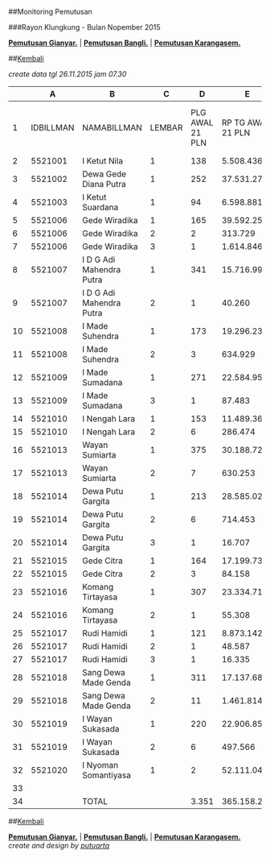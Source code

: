 ##Monitoring Pemutusan 

###Rayon Klungkung - Bulan Nopember 2015

**[Pemutusan Gianyar.](https://github.com/areabatur/3mm.3atur/blob/master/gianyar112015.markdown )** | 
**[Pemutusan Bangli.](https://github.com/areabatur/3mm.3atur/blob/master/bangli112015.markdown )** | 
**[Pemutusan Karangasem.](https://github.com/areabatur/3mm.3atur/blob/master/karangasem112015.markdown )**

##[Kembali](http://areabatur.github.io/3mm.3atur/)

_create data tgl 26.11.2015 jam 07.30_

|    |     A     |            B             |   C    |        D        |         E         |         F         |        G         |       H       |          I          |          J          |         K         |   L   |    M    |   N   |     O      |          P          |          Q          |         R         |   S   |    T    |   U   |      V       |          W          |          X          |         Y         |   Z   |    Z    |   Z   |      Z       | Z |         Z          |     Z      |   Z   |   Z   |    Z    |   Z   |     Z      |         Z          |     Z      |   Z   |   Z   |    Z    |   Z   |
|----|-----------|--------------------------|--------|-----------------|-------------------|-------------------|------------------|---------------|---------------------|---------------------|-------------------|-------|---------|-------|------------|---------------------|---------------------|-------------------|-------|---------|-------|--------------|---------------------|---------------------|-------------------|-------|---------|-------|--------------|--|--------------------|------------|-------|-------|---------|-------|------------|--------------------|------------|-------|-------|---------|-------|
|  1 | IDBILLMAN | NAMABILLMAN              | LEMBAR | PLG AWAL 21 PLN | RP TG AWAL 21 PLN | RP BK AWAL 21 PLN | TARGET AKHIR PLN | (% REALISASI) | SISA RP TG 26 07:30 | SISA RP BK 26 07:30 | SISA PLG 26 07:30 | BELUM | DATANGI | SEGEL | LNS        | SISA RP TG 25 16:45 | SISA RP BK 25 16:45 | SISA PLG 25 16:45 | BELUM | DATANGI | SEGEL | LNS          | SISA RP TG 25 01:45 | SISA RP BK 25 01:45 | SISA PLG 25 01:45 | BELUM | DATANGI | SEGEL | LNS          |  | SISA RP TG 24 0617 | SISA RP BK | TPLG  | BELUM | DATANGI | SEGEL | LNS        | SISA RP TG 23 1830 | SISA RP BK | TPLG  | BELUM | DATANGI | SEGEL |
|  2 | 5521001   | I Ketut Nila             | 1      | 138             | 5.508.436         | 423.000           | 408.025          | (2,54)        | 1.853.665           | 162.000             | 54                | 54    |         |       | 0|0        | 1.853.665           | 162.000             | 54                | 54    |         |       | 1714049|63   | 3.567.714           | 351.000             | 117               | 117   |         |       | 650252|5     |  | 4.217.966          | 373.000    | 122   | 122   |         |       | 0|0        | 4.217.966          | 373.000    | 122   | 122   |         |       |
|  3 | 5521002   | Dewa Gede Diana Putra    | 1      | 252             | 37.531.277        | 1.591.343         | 2.780.048        | (8,67)        | 29.662.996          | 1.196.343           | 173               | 173   |         |       | 0|0        | 29.662.996          | 1.196.343           | 173               | 173   |         |       | 433651|14    | 30.096.647          | 1.238.343           | 187               | 187   |         |       | 1209780|27   |  | 31.306.427         | 1.326.343  | 214   | 214   |         |       | 44138|2    | 31.350.565         | 1.332.343  | 216   | 216   |         |       |
|  4 | 5521003   | I Ketut Suardana         | 1      | 94              | 6.598.881         | 296.000           | 488.798          | (4,47)        | 2.692.348           | 108.000             | 36                | 36    |         |       | 470015|5   | 3.162.363           | 123.000             | 41                | 41    |         |       | 185219|7     | 3.347.582           | 144.000             | 48                | 48    |         |       | 857910|18    |  | 4.205.492          | 205.000    | 66    | 66    |         |       | 1824200|18 | 6.029.692          | 266.000    | 84    | 84    |         |       |
|  5 | 5521006   | Gede Wiradika            | 1      | 165             | 39.592.258        | 1.645.573         | 2.932.711        | (6,31)        | 24.181.003          | 897.353             | 85                | 85    |         |       | 190491|5   | 24.371.494          | 912.353             | 90                | 90    |         |       | 980627|10    | 25.352.121          | 946.353             | 100               | 100   |         |       | 5518224|19   |  | 30.870.345         | 1.118.573  | 119   | 119   |         |       | 0|0        | 30.870.345         | 1.118.573  | 119   | 119   |         |       |
|  6 | 5521006   | Gede Wiradika            | 2      | 2               | 313.729           | 24.000            | 23.239           | (4,84)        | 159.061             | 9.000               | 1                 | 1     |         |       | 0|0        | 159.061             | 9.000               | 1                 | 1     |         |       | 0|0          | 159.061             | 9.000               | 1                 | 1     |         |       | 154668|1     |  | 313.729            | 24.000     | 2     | 2     |         |       | 0|0        | 313.729            | 24.000     | 2     | 2     |         |       |
|  7 | 5521006   | Gede Wiradika            | 3      | 1               | 1.614.846         | 450.000           | 119.616          | (11,50)       | 1.614.846           | 450.000             | 1                 | 1     |         |       | 0|0        | 1.614.846           | 450.000             | 1                 | 1     |         |       | 0|0          | 1.614.846           | 450.000             | 1                 | 1     |         |       | 0|0          |  | 1.614.846          | 450.000    | 1     | 1     |         |       | 0|0        | 1.614.846          | 450.000    | 1     | 1     |         |       |
|  8 | 5521007   | I D G Adi Mahendra Putra | 1      | 341             | 15.716.997        | 1.045.000         | 1.164.203        | (2,64)        | 5.404.514           | 266.000             | 86                | 86    |         |       | 0|0        | 5.404.514           | 266.000             | 86                | 86    |         |       | 1200554|22   | 6.605.068           | 334.000             | 108               | 108   |         |       | 3338107|81   |  | 9.943.175          | 581.000    | 189   | 189   |         |       | 143386|4   | 10.086.561         | 593.000    | 193   | 193   |         |       |
|  9 | 5521007   | I D G Adi Mahendra Putra | 2      | 1               | 40.260            | 9.000             | 2.982            | 2,00          |                     |                     |                   | -     |         |       | 0|0        |                     |                     |                   | -     |         |       | 40260|1      | 40.260              | 9.000               | 1                 | 1     |         |       | 0|0          |  | 40.260             | 9.000      | 1     | 1     |         |       | 0|0        | 40.260             | 9.000      | 1     | 1     |         |       |
| 10 | 5521008   | I Made Suhendra          | 1      | 173             | 19.296.232        | 677.000           | 1.429.327        | (1,89)        | 5.232.144           | 248.000             | 48                | 48    |         |       | 328499|3   | 5.560.643           | 257.000             | 51                | 51    |         |       | 2107305|25   | 7.667.948           | 338.000             | 76                | 76    |         |       | 3200811|37   |  | 10.868.759         | 463.000    | 113   | 113   |         |       | 91509|1    | 10.960.268         | 466.000    | 114   | 114   |         |       |
| 11 | 5521008   | I Made Suhendra          | 2      | 3               | 634.929           | 39.000            | 47.031           | (1,29)        | 154.668             | 15.000              | 1                 | 1     |         |       | 0|0        | 154.668             | 15.000              | 1                 | 1     |         |       | 0|0          | 154.668             | 15.000              | 1                 | 1     |         |       | 480261|2     |  | 634.929            | 39.000     | 3     | 3     |         |       | 0|0        | 634.929            | 39.000     | 3     | 3     |         |       |
| 12 | 5521009   | I Made Sumadana          | 1      | 271             | 22.584.950        | 889.000           | 1.672.931        | (5,62)        | 12.477.099          | 537.000             | 168               | 168   |         |       | 276150|3   | 12.753.249          | 553.000             | 171               | 171   |         |       | 687540|10    | 13.440.789          | 583.000             | 181               | 181   |         |       | 2664381|21   |  | 16.105.170         | 656.000    | 202   | 202   |         |       | 0|0        | 16.105.170         | 656.000    | 202   | 202   |         |       |
| 13 | 5521009   | I Made Sumadana          | 3      | 1               | 87.483            | 18.000            | 6.480            | (11,50)       | 87.483              | 18.000              | 1                 | 1     |         |       | 0|0        | 87.483              | 18.000              | 1                 | 1     |         |       | 0|0          | 87.483              | 18.000              | 1                 | 1     |         |       | 0|0          |  | 87.483             | 18.000     | 1     | 1     |         |       | 0|0        | 87.483             | 18.000     | 1     | 1     |         |       |
| 14 | 5521010   | I Nengah Lara            | 1      | 153             | 11.489.360        | 596.000           | 851.049          | (3,40)        | 4.591.808           | 267.000             | 67                | 67    |         |       | 0|0        | 4.591.808           | 267.000             | 67                | 67    |         |       | 296886|5     | 4.888.694           | 282.000             | 72                | 72    |         |       | 1771225|10   |  | 6.659.919          | 319.000    | 82    | 82    |         |       | 316914|2   | 6.976.833          | 327.000    | 84    | 84    |         |       |
| 15 | 5521010   | I Nengah Lara            | 2      | 6               | 286.474           | 60.000            | 21.220           | (10,99)       | 275.584             | 51.000              | 5                 | 5     |         |       | 0|0        | 275.584             | 51.000              | 5                 | 5     |         |       | 0|0          | 275.584             | 51.000              | 5                 | 5     |         |       | 10890|1      |  | 286.474            | 60.000     | 6     | 6     |         |       | 0|0        | 286.474            | 60.000     | 6     | 6     |         |       |
| 16 | 5521013   | Wayan Sumiarta           | 1      | 375             | 30.188.720        | 1.327.000         | 2.236.164        | (4,42)        | 14.072.572          | 614.000             | 163               | 163   |         |       | 274372|6   | 14.346.944          | 634.000             | 169               | 169   |         |       | 4022249|52   | 18.369.193          | 806.000             | 221               | 221   |         |       | 3419954|47   |  | 21.789.147         | 961.000    | 268   | 268   |         |       | 0|0        | 21.789.147         | 961.000    | 268   | 268   |         |       |
| 17 | 5521013   | Wayan Sumiarta           | 2      | 7               | 630.253           | 63.000            | 46.685           | (3,51)        | 257.000             | 18.000              | 2                 | 2     |         |       | 0|0        | 257.000             | 18.000              | 2                 | 2     |         |       | 160764|3     | 417.764             | 45.000              | 5                 | 5     |         |       | 134014|1     |  | 551.778            | 54.000     | 6     | 6     |         |       | 0|0        | 551.778            | 54.000     | 6     | 6     |         |       |
| 18 | 5521014   | Dewa Putu Gargita        | 1      | 213             | 28.585.020        | 895.000           | 2.117.374        | (3,53)        | 11.494.488          | 314.000             | 85                | 85    |         |       | 219703|2   | 11.714.191          | 320.000             | 87                | 87    |         |       | 3324787|21   | 15.038.978          | 399.000             | 108               | 108   |         |       | 4775754|33   |  | 19.814.732         | 576.000    | 141   | 141   |         |       | 0|0        | 19.814.732         | 576.000    | 141   | 141   |         |       |
| 19 | 5521014   | Dewa Putu Gargita        | 2      | 6               | 714.453           | 60.000            | 52.922           | (1,78)        | 200.299             | 33.000              | 3                 | 3     |         |       | 0|0        | 200.299             | 33.000              | 3                 | 3     |         |       | 130065|1     | 330.364             | 42.000              | 4                 | 4     |         |       | 384089|2     |  | 714.453            | 60.000     | 6     | 6     |         |       | 0|0        | 714.453            | 60.000     | 6     | 6     |         |       |
| 20 | 5521014   | Dewa Putu Gargita        | 3      | 1               | 16.707            | 18.000            | 1.238            | (11,50)       | 16.707              | 18.000              | 1                 | 1     |         |       | 0|0        | 16.707              | 18.000              | 1                 | 1     |         |       | 0|0          | 16.707              | 18.000              | 1                 | 1     |         |       | 0|0          |  | 16.707             | 18.000     | 1     | 1     |         |       | 0|0        | 16.707             | 18.000     | 1     | 1     |         |       |
| 21 | 5521015   | Gede Citra               | 1      | 164             | 17.199.738        | 839.251           | 1.274.033        | (2,13)        | 4.970.642           | 235.000             | 74                | 74    |         |       | 294491|3   | 5.265.133           | 246.000             | 77                | 77    |         |       | 913921|14    | 6.179.054           | 288.000             | 91                | 91    |         |       | 4863333|15   |  | 11.042.387         | 438.251    | 106   | 106   |         |       | 1238889|1  | 12.281.276         | 448.251    | 107   | 107   |         |       |
| 22 | 5521015   | Gede Citra               | 2      | 3               | 84.158            | 27.000            | 6.234            | 0,25          | 10.890              | 9.000               | 1                 | 1     |         |       | 0|0        | 10.890              | 9.000               | 1                 | 1     |         |       | 0|0          | 10.890              | 9.000               | 1                 | 1     |         |       | 0|0          |  | 10.890             | 9.000      | 1     | 1     |         |       | 0|0        | 10.890             | 9.000      | 1     | 1     |         |       |
| 23 | 5521016   | Komang Tirtayasa         | 1      | 307             | 23.334.716        | 1.041.000         | 1.728.469        | (5,45)        | 12.876.996          | 516.000             | 158               | 158   |         |       | 0|0        | 12.876.996          | 516.000             | 158               | 158   |         |       | 1559858|24   | 14.436.854          | 595.000             | 182               | 182   |         |       | 2812796|38   |  | 17.249.650         | 760.000    | 220   | 220   |         |       | 0|0        | 17.249.650         | 760.000    | 220   | 220   |         |       |
| 24 | 5521016   | Komang Tirtayasa         | 2      | 1               | 55.308            | 9.000             | 4.097            | (11,50)       | 55.308              | 9.000               | 1                 | 1     |         |       | 0|0        | 55.308              | 9.000               | 1                 | 1     |         |       | 0|0          | 55.308              | 9.000               | 1                 | 1     |         |       | 0|0          |  | 55.308             | 9.000      | 1     | 1     |         |       | 0|0        | 55.308             | 9.000      | 1     | 1     |         |       |
| 25 | 5521017   | Rudi Hamidi              | 1      | 121             | 8.873.142         | 384.000           | 657.259          | (1,44)        | 2.261.011           | 113.000             | 34                | 34    |         |       | 0|0        | 2.261.011           | 113.000             | 34                | 34    |         |       | 953429|12    | 3.214.440           | 151.000             | 46                | 46    |         |       | 1911535|18   |  | 5.125.975          | 207.000    | 64    | 64    |         |       | 0|0        | 5.125.975          | 207.000    | 64    | 64    |         |       |
| 26 | 5521017   | Rudi Hamidi              | 2      | 1               | 48.587            | 9.000             | 3.599            | (2,54)        | 16.335              | 18.000              | 1                 | 1     |         |       | 0|0        | 16.335              | 18.000              | 1                 | 1     |         |       | 0|0          | 16.335              | 18.000              | 1                 | 1     |         |       | 0|0          |  | 16.335             | 18.000     | 1     | 1     |         |       | 0|0        | 16.335             | 18.000     | 1     | 1     |         |       |
| 27 | 5521017   | Rudi Hamidi              | 3      | 1               | 16.335            | 18.000            | 1.210            | 2,00          |                     |                     |                   |       |         |       | 0|0        |                     |                     |                   |       |         |       | 0|0          |                     |                     |                   |       |         |       | 0|0          |  |                    |            |       | -     |         |       | 0|0        |                    |            |       | -     |         |       |
| 28 | 5521018   | Sang Dewa Made Genda     | 1      | 311             | 17.137.686        | 985.000           | 1.269.437        | (4,91)        | 8.144.116           | 473.000             | 148               | 148   |         |       | 634033|11  | 8.778.149           | 508.000             | 159               | 159   |         |       | 1443010|27   | 10.221.159          | 589.000             | 186               | 186   |         |       | 2047509|30   |  | 12.268.668         | 681.000    | 216   | 216   |         |       | 26714|1    | 12.295.382         | 684.000    | 217   | 217   |         |       |
| 29 | 5521018   | Sang Dewa Made Genda     | 2      | 11              | 1.461.814         | 126.000           | 108.281          | (5,00)        | 757.797             | 84.000              | 7                 | 7     |         |       | 0|0        | 757.797             | 84.000              | 7                 | 7     |         |       | 167173|1     | 924.970             | 93.000              | 8                 | 8     |         |       | 47262|1      |  | 972.232            | 102.000    | 9     | 9     |         |       | 0|0        | 972.232            | 102.000    | 9     | 9     |         |       |
| 30 | 5521019   | I Wayan Sukasada         | 1      | 220             | 22.906.856        | 742.000           | 1.696.776        | (5,27)        | 12.312.869          | 378.000             | 109               | 109   |         |       | 20130|1    | 12.332.999          | 381.000             | 110               | 110   |         |       | 1587102|17   | 13.920.101          | 434.000             | 127               | 127   |         |       | 2958418|30   |  | 16.878.519         | 539.000    | 157   | 157   |         |       | 0|0        | 16.878.519         | 539.000    | 157   | 157   |         |       |
| 31 | 5521019   | I Wayan Sukasada         | 2      | 6               | 497.566           | 54.000            | 36.856           | (2,57)        | 168.362             | 18.000              | 2                 | 2     |         |       | 0|0        | 168.362             | 18.000              | 2                 | 2     |         |       | 236572|3     | 404.934             | 45.000              | 5                 | 5     |         |       | 92632|1      |  | 497.566            | 54.000     | 6     | 6     |         |       | 0|0        | 497.566            | 54.000     | 6     | 6     |         |       |
| 32 | 5521020   | I Nyoman Somantiyasa     | 1      | 2               | 52.111.049        | 1.537.296         | 3.860.013        | 1,29          | 2.757.873           | 100.000             | 1                 | 1     |         |       | 0|0        | 2.757.873           | 100.000             | 1                 | 1     |         |       | 49353176|1   | 52.111.049          | 1.537.296           | 2                 | 2     |         |       | 0|0          |  | 52.111.049         | 1.537.296  | 2     | 2     |         |       | 0|0        | 52.111.049         | 1.537.296  | 2     | 2     |         |       |
| 33 |           |                          |        |                 |                   |                   |                  |               |                     |                     |                   |       |         |       |            |                     |                     |                   |       |         |       |              |                     |                     |                   |       |         |       |              |  |                    |            |       |       |         |       |            |                    |            |       |       |         |       |
| 34 |           | TOTAL                    |        | 3.351           | 365.158.220       | 15.897.463        | 27.048.305       | (3,97)        | 158.760.484         | 7.174.696           | 1.516             | 1.516 | -       | -     | 2707884|39 | 161.468.368         | 7.304.696           | 1.555             | 1.555 | -       | -     | 71498197|333 | 232.966.565         | 9.846.992           | 1.888             | 1.888 | -       | -     | 43303805|438 |  | 276.270.370        | 11.665.463 | 2.326 | 2.326 | -       | -     | 3685750|29 | 279.956.120        | 11.768.463 | 2.355 | 2.355 | -       | -     |

##[Kembali](http://areabatur.github.io/3mm.3atur/)

**[Pemutusan Gianyar.](https://github.com/areabatur/3mm.3atur/blob/master/gianyar112015.markdown )** | 
**[Pemutusan Bangli.](https://github.com/areabatur/3mm.3atur/blob/master/bangli112015.markdown )** | 
**[Pemutusan Karangasem.](https://github.com/areabatur/3mm.3atur/blob/master/karangasem112015.markdown )**
_create and design by [putuarta](mailto:putuarta@gmail.com)_
